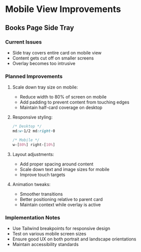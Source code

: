 # Mobile View Improvements

## Books Page Side Tray

### Current Issues

- Side tray covers entire card on mobile view
- Content gets cut off on smaller screens
- Overlay becomes too intrusive

### Planned Improvements

1. Scale down tray size on mobile:

   - Reduce width to 80% of screen on mobile
   - Add padding to prevent content from touching edges
   - Maintain half-card coverage on desktop

2. Responsive styling:

   ```css
   /* Desktop */
   md:w-1/2 md:right-0

   /* Mobile */
   w-[80%] right-[10%]
   ```

3. Layout adjustments:

   - Add proper spacing around content
   - Scale down text and image sizes for mobile
   - Improve touch targets

4. Animation tweaks:
   - Smoother transitions
   - Better positioning relative to parent card
   - Maintain context while overlay is active

### Implementation Notes

- Use Tailwind breakpoints for responsive design
- Test on various mobile screen sizes
- Ensure good UX on both portrait and landscape orientations
- Maintain accessibility standards
